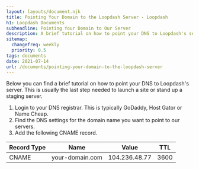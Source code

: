 ```yaml
---
layout: layouts/document.njk
title: Pointing Your Domain to the Loopdash Server - Loopdash
h1: Loopdash Documents
subheadline: Pointing Your Domain to Our Server
description: A brief tutorial on how to point your DNS to Loopdash's server
sitemap:
  changefreq: weekly
  priority: 0.5
tags: documents
date: 2021-07-14
url: /documents/pointing-your-domain-to-the-loopdash-server
---
```


<article class="content">
  <div class="wrap1000">
    <div class="base scroll fadeUp">
      <p>Below you can find a brief tutorial on how to point your DNS to Loopdash's server. This is usually the last step needed to launch a site or stand up a staging server.</p>
      <ol>
        <li>Login to your DNS registrar. This is typically GoDaddy, Host Gator or Name Cheap.</li>
        <li>Find the DNS settings for the domain name you want to point to our servers.</li>
        <li>Add the following CNAME record.</li>
      </ol>
      <table>
        <thead>
          <tr>
            <th>Record Type</th>
            <th>Name</th>
            <th>Value</th>
            <th>TTL</th>
          </tr>
        </thead>
        <tbody>
          <tr>
            <td>CNAME</td>
            <td>your-domain.com</td>
            <td>104.236.48.77</td>
            <td>3600</td>
          </tr>
        </tbody>
      </table>
    </div>
  </div>
</article>
